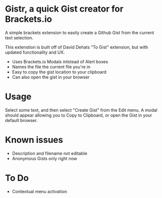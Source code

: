 Gistr, a quick Gist creator for Brackets.io
===

A simple brackets extension to easily create a Github Gist from the current text selection.

This extenstion is built off of David Dehats "To Gist" extension, but with updated functionality and UX.

- Uses Brackets.io Modals intstead of Alert boxes
- Names the file the current file you're in
- Easy to copy the gist location to your clipboard
- Can also open the gist in your browser


Usage
===
Select some text, and then select "Create Gist" from the Edit menu.
A modal should appear allowing you to Copy to Clipboard, or open the Gist in your default browser.

Known issues
===
- Description and filename not editable
- Anonymous Gists only right now

To Do
===
- Contextual menu activation
